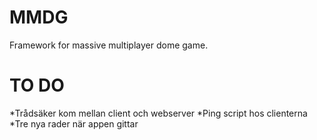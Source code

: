 MMDG
===========

Framework for massive multiplayer dome game.


TO DO
===========

*Trådsäker kom mellan client och webserver
*Ping script hos clienterna
*Tre nya rader när appen gittar
